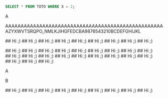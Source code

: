 <!DOCTYPE html>
<html>
<head>
    <title>Example</title>
    <link rel="stylesheet" href="../../node_modules/highlight.js/styles/1c-light.min.css">
    <link rel="stylesheet" href="./index.css">
    <script src="./index.js" type="module" defer></script>
</head>
<body>
<main>
<section>

```sql
SELECT * FROM TOTO WHERE X = 2;
```

</section>
<section>A</section>
<section>

AAAAAAAAAAAAAAAAAAAAAAAAAAAAAAAAAAAAAAAAAAAAAAAAAAAAZYXWVTSRQPO_NMLKJIHGFEDCBA9876543210BCDEFGHIJKL


## Hi ;)
## Hi ;)
## Hi ;)
## Hi ;)
## Hi ;)
## Hi ;)
## Hi ;)
## Hi ;)
## Hi ;)

## Hi ;)
## Hi ;)
## Hi ;)
## Hi ;)
## Hi ;)
## Hi ;)
## Hi ;)
## Hi ;)
## Hi ;)
## Hi ;)
## Hi ;)
## Hi ;)
## Hi ;)
## Hi ;)
## Hi ;)
## Hi ;)
## Hi ;)
## Hi ;)
## Hi ;)
## Hi ;)
## Hi ;)

A</section><section>B</section>

## Hi ;)
## Hi ;)
## Hi ;)
## Hi ;)
## Hi ;)
## Hi ;)
## Hi ;)
## Hi ;)
## Hi ;)

</main>
</body>

<script><!-- TODO -->

</script>

</html>